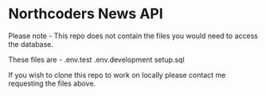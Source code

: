 # Northcoders News API

Please note - This repo does not contain the files you would need to access the database.

These files are - 
.env.test
.env.development
setup.sql

If you wish to clone this repo to work on locally please contact me requesting the files above.